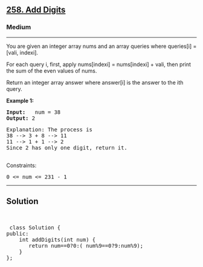 
<h2><a href="https://leetcode.com/problems/add-digits/description/">258. Add Digits</a></h2>
<h3>Medium</h3>
<hr>
<div><p>
 You are given an integer array nums and an array queries where queries[i] = [vali, indexi].

For each query i, first, apply nums[indexi] = nums[indexi] + vali, then print the sum of the even values of nums.

Return an integer array answer where answer[i] is the answer to the ith query.
</p>


<p><strong>Example 1:</strong></p>
<pre><strong>Input:</strong>   num = 38
<strong>Output:</strong> 2
</pre>
<pre>
Explanation: The process is
38 --> 3 + 8 --> 11
11 --> 1 + 1 --> 2 
Since 2 has only one digit, return it.
  </pre>
  


Constraints:
<pre>
0 <= num <= 231 - 1
</pre>
<hr>
 <h2><strong><b>Solution</b></strong></h2>
 <br>
 <pre>
 class Solution {
public:
    int addDigits(int num) {
       return num==0?0:( num%9==0?9:num%9);
    }
};
 </pre>

